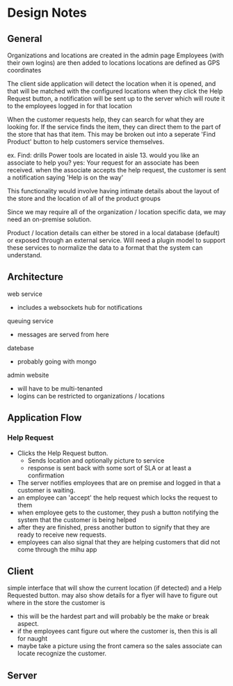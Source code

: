 Design Notes
====

General
----------------------

Organizations and locations are created in the admin page
Employees (with their own logins) are then added to locations
locations are defined as GPS coordinates

The client side application will detect the location when it is opened, and that will be matched with the configured locations
when they click the Help Request button, a notification will be sent up to the server which will route it to the employees logged in for that location

When the customer requests help, they can search for what they are looking for. If the service finds the item, they can direct them to the part of the store that has that item.  This may be broken out into a seperate 'Find Product' button to help customers service themselves.

ex. Find: drills
Power tools are located in aisle 13. would you like an associate to help you?
yes: Your request for an associate has been received.
 when the associate accepts the help request, the customer is sent a notification saying 'Help is on the way'

This functionality would involve having intimate details about the layout of the store and the location of all of the product groups

Since we may require all of the organization / location specific data, we may need an on-premise solution.

Product / location details can either be stored in a local database (default) or exposed through an external service. Will need a plugin model to support these services to normalize the data to a format that the system can understand.

Architecture
----------------------

web service
 - includes a websockets hub for notifications

queuing service
 - messages are served from here

datebase
 - probably going with mongo

admin website
 - will have to be multi-tenanted
 - logins can be restricted to organizations / locations

Application Flow
------------------------
### Help Request
 - Clicks the Help Request button.
 	- Sends location and optionally picture to service
 	- response is sent back with some sort of SLA or at least a confirmation
 - The server notifies employees that are on premise and logged in that a customer is waiting.
 - an employee can 'accept' the help request which locks the request to them
 - when employee gets to the customer, they push a button notifying the system that the customer is being helped
 - after they are finished, press another button to signify that they are ready to receive new requests.
 - employees can also signal that they are helping customers that did not come through the mihu app 
 
Client
----------------------

simple interface that will show the current location (if detected) and a Help Requested button.
may also show details for a flyer
will have to figure out where in the store the customer is
 - this will be the hardest part and will probably be the make or break aspect.
 - if the employees cant figure out where the customer is, then this is all for naught
 - maybe take a picture using the front camera so the sales associate can locate recognize the customer.


Server
----------------------
